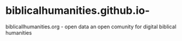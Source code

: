 # biblicalhumanities.github.io-
biblicallhumanities.org - open data an open comunity for digital biblical humanities
